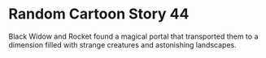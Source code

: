 # Random Cartoon Story 44

Black Widow and Rocket found a magical portal that transported them to a dimension filled with strange creatures and astonishing landscapes.